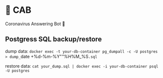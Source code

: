 # 🚖 CAB 

Coronavirus Answering Bot 🚕

## Postgress SQL backup/restore

dump data: `docker exec -t your-db-container pg_dumpall -c -U postgres > dump_`date +%d-%m-%Y"_"%H_%M_%S`.sql`

restore data: `cat your_dump.sql | docker exec -i your-db-container psql -U postgres`

